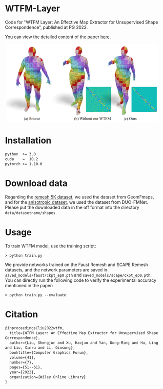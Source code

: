 # WTFM-Layer

Code for "WTFM Layer: An Effective Map Extractor for Unsupervised Shape Correspondence", published at PG 2022. 

You can view the detailed content of the paper [here](https://onlinelibrary.wiley.com/doi/abs/10.1111/cgf.14656).
<p align="center">
<img src="images/image1.png" width="500">
</p>

# Installation
```
python  >= 3.8
cuda    =  10.2 
pytorch >= 1.10.0
```

# Download data
Regarding the [remesh 5K dataset](https://nuage.lix.polytechnique.fr/index.php/s/LJFXrsTG22wYCXx), we used the dataset from GeomFmaps, and for the [anisotropic dataset](https://github.com/nicolasdonati/DUO-FM/tree/main/data), we used the dataset from DUO-FMNet. Please put the downloaded data in the off format into the directory `data/datasetname/shapes`.

# Usage
To train WTFM model, use the training script:
```
> python train.py  
```
We provide networks trained on the Faust Remesh and SCAPE Remesh datasets, and the network parameters are saved in `saved_models/faust/ckpt_ep0.pth` and `saved_models/scape/ckpt_ep0.pth`. You can directly run the following code to verify the experimental accuracy mentioned in the paper:
```
> python train.py --evaluate
```

# Citation
```
@inproceedings{liu2022wtfm,
  title={WTFM Layer: An Effective Map Extractor for Unsupervised Shape Correspondence},
  author={Liu, Shengjun and Xu, Haojun and Yan, Dong-Ming and Hu, Ling and Liu, Xinru and Li, Qinsong},
  booktitle={Computer Graphics Forum},
  volume={41},
  number={7},
  pages={51--61},
  year={2022},
  organization={Wiley Online Library}
}
```
